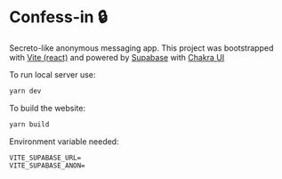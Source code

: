 # Confess-in :lock:

Secreto-like anonymous messaging app. This project was bootstrapped with [Vite (react)](https://vitejs.dev/) and powered by [Supabase](https://supabase.io/) with [Chakra UI](https://chakra-ui.com/)

To run local server use:

```bash
yarn dev
```

To build the website:

```bash
yarn build
```

Environment variable needed:

```
VITE_SUPABASE_URL=
VITE_SUPABASE_ANON=
```
